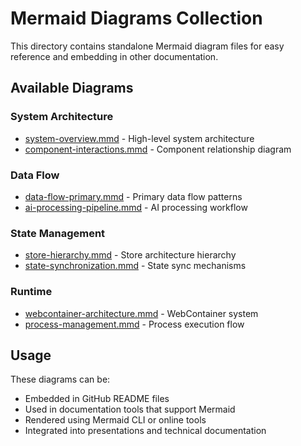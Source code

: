 # Mermaid Diagrams Collection

This directory contains standalone Mermaid diagram files for easy reference and embedding in other documentation.

## Available Diagrams

### System Architecture
- [system-overview.mmd](./system-overview.mmd) - High-level system architecture
- [component-interactions.mmd](./component-interactions.mmd) - Component relationship diagram

### Data Flow
- [data-flow-primary.mmd](./data-flow-primary.mmd) - Primary data flow patterns
- [ai-processing-pipeline.mmd](./ai-processing-pipeline.mmd) - AI processing workflow

### State Management
- [store-hierarchy.mmd](./store-hierarchy.mmd) - Store architecture hierarchy
- [state-synchronization.mmd](./state-synchronization.mmd) - State sync mechanisms

### Runtime
- [webcontainer-architecture.mmd](./webcontainer-architecture.mmd) - WebContainer system
- [process-management.mmd](./process-management.mmd) - Process execution flow

## Usage

These diagrams can be:
- Embedded in GitHub README files
- Used in documentation tools that support Mermaid
- Rendered using Mermaid CLI or online tools
- Integrated into presentations and technical documentation